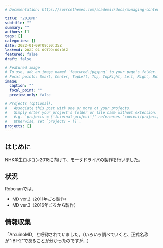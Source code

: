 ```yaml
---
# Documentation: https://sourcethemes.com/academic/docs/managing-content/

title: "2018MD"
subtitle: ""
summary: ""
authors: []
tags: []
categories: []
date: 2022-01-09T09:00:35Z
lastmod: 2022-01-09T09:00:35Z
featured: false
draft: false

# Featured image
# To use, add an image named `featured.jpg/png` to your page's folder.
# Focal points: Smart, Center, TopLeft, Top, TopRight, Left, Right, BottomLeft, Bottom, BottomRight.
image:
  caption: ""
  focal_point: ""
  preview_only: false

# Projects (optional).
#   Associate this post with one or more of your projects.
#   Simply enter your project's folder or file name without extension.
#   E.g. `projects = ["internal-project"]` references `content/project/deep-learning/index.md`.
#   Otherwise, set `projects = []`.
projects: []
---
```


## はじめに

NHK学生ロボコン2018に向けて、モータドライバの製作を行いました。

## 状況

Robohanでは、

- MD ver.2（2011年ごろ製作）
- MD ver.3（2016年ごろから製作）


## 情報収集

「ArduinoMD」と呼称されていました。（いろいろ調べていくと、正式名称が"IBT-2"であることが分かったのですが...）
